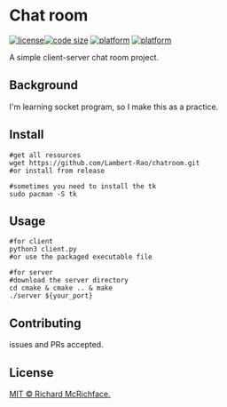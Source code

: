 # Chat room

[![license](https://img.shields.io/github/license/Lambert-Rao/chatroom?style=plastic)](LICENSE)[![code size](https://img.shields.io/github/languages/code-size/Lambert-Rao/chatroom?style=plastic)]()
[![platform](https://img.shields.io/badge/server-Linux-yellow?style=plastic)](https://en.wikipedia.org/wiki/Linux)
[![platform](https://img.shields.io/badge/client-Linux/Windows-lightblue?style=plastic)]()

A simple client-server chat room project.


## Background

I'm learning socket program, so I make this as a practice.

## Install

```shell
#get all resources 
wget https://github.com/Lambert-Rao/chatroom.git
#or install from release 

#sometimes you need to install the tk
sudo pacman -S tk
```

## Usage

```shell
#for client
python3 client.py
#or use the packaged executable file
```


```shell
#for server 
#download the server directory 
cd cmake & cmake .. & make
./server ${your_port}
```

## Contributing

issues and PRs accepted.

## License

[MIT © Richard McRichface.](./LICENSE)